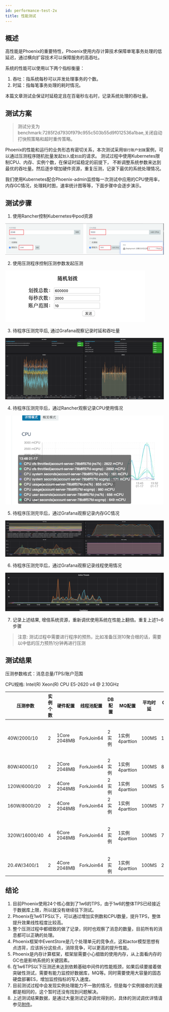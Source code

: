 ```yaml
---
id: performance-test-2x
title: 性能测试
---
```


## 概述

高性能是Phoenix的重要特性，Phoenix使用内存计算技术保障单笔事务处理的低延迟，通过横向扩容技术可以保障服务的高吞吐。

系统的性能可以使用以下两个指标衡量：

1. 吞吐：指系统每秒可以并发处理事务的个数。
2. 时延：指每笔事务处理的耗时情况。

本篇文章测试会保证时延稳定且在百毫秒左右时，记录系统处理的吞吐量。

## 测试方案
>测试分支为benchmark:7285f2d7930f979c955c503b55d9f012536a1bae,关闭自动打快照策略和超时重传策略。

Phoenix的性能和运行的业务形态有密切关系，本次测试采用`银行账户划拨`案例，可以通过压测程序随机批量发起`划入`或`划出`的请求。 测试过程中使用Kubernetes限制CPU、内存、实例个数，在保证时延稳定的前提下，
不断调整系统参数来达到最优的吞吐量。然后逐步增加硬件资源，重复压测，记录下最优的系统处理情况。

我们使用Kubernetes配合Phoenix-admin监控每一次测试中应用的CPU使用率，内存GC情况，处理耗时图，速率统计图等等，下面步骤中会逐步演示。

## 测试步骤

1. 使用Rancher控制Kubernetes中pod资源

![show](../../assets/phoenix2.x/phoenix-test/performance/001.png)

2. 使用压测程序控制压测参数发起压测

![show](../../assets/phoenix2.x/phoenix-test/performance/002.png)

3. 待程序压测完毕后, 通过Grafana观察记录时延和吞吐量

![show](../../assets/phoenix2.x/phoenix-test/performance/003.png)

4. 待程序压测完毕后，通过Rancher观察记录CPU使用情况

![show](../../assets/phoenix2.x/phoenix-test/performance/004.png)

5. 待程序压测完毕后，通过Grafana观察记录内存GC情况

![show](../../assets/phoenix2.x/phoenix-test/performance/005.png)

6. 待程序压测完毕后，通过Grafana观察记录线程使用情况

![show](../../assets/phoenix2.x/phoenix-test/performance/006.png)

7. 记录上述结果, 增倍系统资源，重新调优使用系统在性能上翻倍。重复上述1~6步骤

> 注意: 测试过程中需要进行程序的预热，比如准备压测10聚合根的话，需要以中低的压力预热1分钟再进行压测

## 测试结果

压测参数格式：消息总量/TPS/账户范围

CPU规格: Intel(R) Xeon(R) CPU E5-2620 v4 @ 2.10GHz

| 压测参数         | 实例个数 | 硬件配置         |线程池配置 | DB配置 | MQ配置         |  平均时延  | CPU使用率 |GC耗时| 备注             |
| --------------  | ------- | --------------- |--------- | ----- |  -------------|  -------- | ---------|------| -------------   |
| 40W/2000/10     | 2       | 1Core 2048MB    |ForkJoin64| 2实例  |1实例4parttion |  100MS    | 100%\+   |20S   | GC高是因为CPU不够用|
| 80W/4000/10     | 2       | 2Core 2048MB    |ForkJoin64| 2实例  |1实例4parttion |  100MS    | 80%      |6S    | 正常 |
| 120W/6000/20    | 2       | 4Core 2048MB    |ForkJoin64| 2实例  |1实例4parttion |  100MS    | 50%      |6S    | 正常 |
| 160W/8000/20    | 2       | 4Core 2048MB    |ForkJoin64| 2实例  |1实例4parttion |  100MS    | 70%      |8S    | 正常 |
| 320W/16000/40   | 4       | 6Core 2048MB    |ForkJoin64| 2实例  |1实例4parttion |  100MS    | 70%      |9S    | 关闭可靠性投递处理逻辑|
| 20.4W/3400/1    | 2       | 4Core 2048MB    |ForkJoin64| 2实例  |1实例4parttion |  100MS    | 20%\+   |2S   | 单聚合根场景|


## 结论
1. 目前Phoenix使用24个核心做到了1w6的TPS，由于1w6的整体TPS已经接近于数据库上限，所以就没有继续往下测试。
2. Phoenix在1w6TPS以下，可以通过增加实例数和CPU数量，提升TPS，整体提升效果线性程度比较高。
3. 整个压测过程中都细致的做了记录，同时也观察了消息的数量，目前所有的消息都可以正确的处理。
4. Phoenix框架中EventStore是几个处理单元的竞争点，这和actor模型思想有点违背，应该拆分这些点，消除竞争，可以更高的提升性能。
5. Phoenix是内存计算框架，框架层需要小心细致的使用内存，从上面看内存的GC也是影响系统的关键因素。
6. 在1w6TPS以下压测还未达到依赖基础中间件的性能瓶颈，如果后续要接着做突破性测试，需要有能力监控好数据库，MQ等。同时需要使用大容量的固态硬盘部署ES，增加监控指标的写入速度。
7. 目前测试过程中会发现实例处理能力不一致的情况，但是每个实例接收的流量都是相同的，这个暂时还没有找到问题解决。
8. 上述测试结果数据，是通过大量测试记录调优得到的，具体的测试调优详情请参见[附件](https://portal.iquantex.com/confluence/download/attachments/34832535/Phoenix性能测试-2020%3A01%3A15.pdf?version=1&modificationDate=1579254230457&api=v2)。
